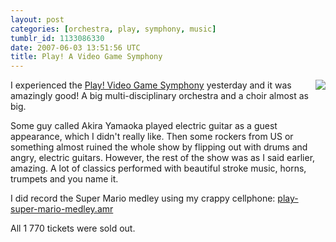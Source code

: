 ```yaml
---
layout: post
categories: [orchestra, play, symphony, music]
tumblr_id: 1133086330
date: 2007-06-03 13:51:56 UTC
title: Play! A Video Game Symphony
---
```


<a href="http://www.flickr.com/photos/62437618@N00/188898648/"><img src="http://farm1.static.flickr.com/52/188898648_4f95b0dc84_m.jpg" style="float:right;margin-bottom:10px;margin-left:10px;" /></a>I experienced the <a href="http://www.play-symphony.com/">Play! Video Game Symphony</a> yesterday and it was amazingly good! A big multi-disciplinary orchestra and a choir almost as big.

Some guy called Akira Yamaoka played electric guitar as a guest appearance, which I didn't really like. Then some rockers from US or something almost ruined the whole show by flipping out with drums and angry, electric guitars. However, the rest of the show was as I said earlier, amazing. A lot of classics performed with beautiful stroke music, horns, trumpets and you name it.

I did record the Super Mario medley using my crappy cellphone: <a href='/attachments/2007/06/play-super-mario-medley.amr'>play-super-mario-medley.amr</a>

All 1 770 tickets were sold out.
